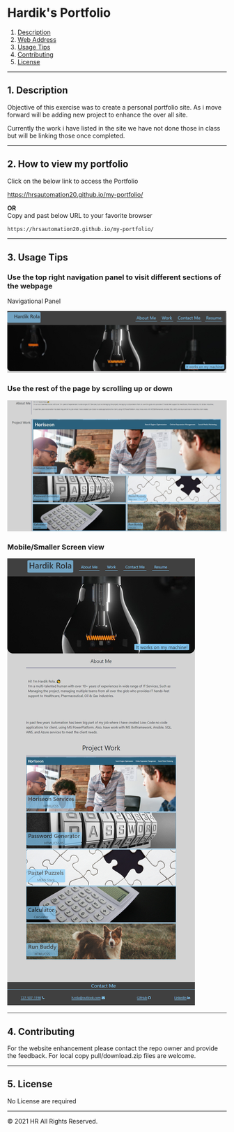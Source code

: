 # Hardik's Portfolio

1. [Description](#desc)
2. [Web Address](#web-address)
3. [Usage Tips](#usage)
4. [Contributing](#contributing)
5. [License](#license)

---

<a name="desc"></a>

## 1. Description

Objective of this exercise was to create a personal portfolio site. As i move forward will be adding new project to enhance the over all site.

Currently the work i have listed in the site we have not done those in class but will be linking those once completed.

---

<a name="web-address"></a>

## 2. How to view my portfolio

Click on the below link to access the Portfolio

https://hrsautomation20.github.io/my-portfolio/

<b>OR</b><br> Copy and past below URL to your favorite browser

```html
https://hrsautomation20.github.io/my-portfolio/
```

---

<a name="usage"></a>

## 3. Usage Tips

### Use the top right navigation panel to visit different sections of the webpage

Navigational Panel

![nav-menu](./assets/images/portfolioheader.PNG?raw=true "Navigational Menu")

### Use the rest of the page by scrolling up or down

![nav-menu](./assets/images/portfoliobody.PNG?raw-true "Body")

### Mobile/Smaller Screen view

![nav-menu](./assets/images/portfoliomobile.png?raw-true "Body")

---

<a name="contributing"></a>

## 4. Contributing

For the website enhancement please contact the repo owner and provide the feedback. For local copy pull/download.zip files are welcome.

---

<a name="license"></a>

## 5. License

No License are required

---

© 2021 HR All Rights Reserved.
